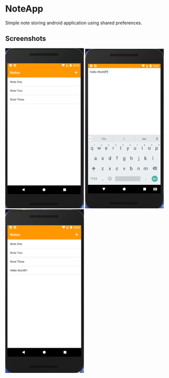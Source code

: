 # NoteApp
Simple note storing android application using shared preferences.

## Screenshots

<img src="images/note1.PNG" width="250" height=""/> <img src="images/note2.PNG" width="250"/> <img src="images/note3.PNG" width="250"/>
